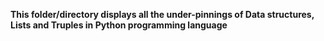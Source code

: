 **This folder/directory displays all the under-pinnings of Data structures, Lists and Truples in Python programming language**